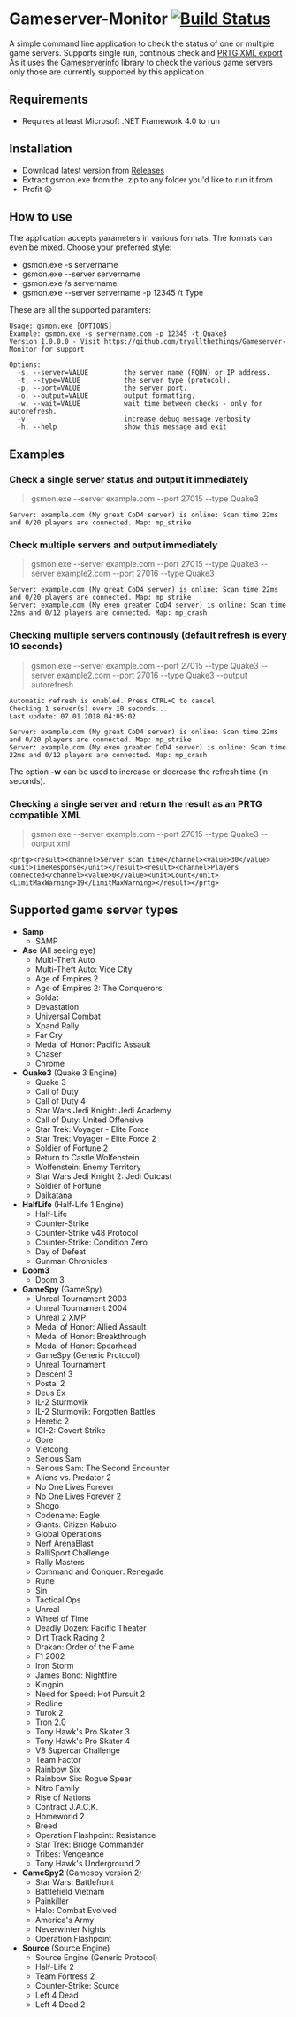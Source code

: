# Gameserver-Monitor [![Build Status](https://travis-ci.org/tryallthethings/Gameserver-Monitor.svg?branch=master)](https://travis-ci.org/tryallthethings/Gameserver-Monitor)
A simple command line application to check the status of one or multiple game servers. Supports single run, continous check and [PRTG XML export](https://www.paessler.com/prtg)
As it uses the [Gameserverinfo](https://github.com/tryallthethings/gameserverinfo) library to check the various game servers only those are currently supported by this application.

## Requirements
- Requires at least Microsoft .NET Framework 4.0 to run
## Installation
- Download latest version from [Releases](https://github.com/tryallthethings/Gameserver-Monitor/releases)
- Extract gsmon.exe from the .zip to any folder you'd like to run it from
- Profit :smiley:
## How to use
The application accepts parameters in various formats. The formats can even be mixed. Choose your preferred style:

- gsmon.exe -s servername
- gsmon.exe --server servername
- gsmon.exe /s servername
- gsmon.exe --server servername -p 12345 /t Type

These are all the supported paramters:
```
Usage: gsmon.exe [OPTIONS]
Example: gsmon.exe -s servername.com -p 12345 -t Quake3
Version 1.0.0.0 - Visit https://github.com/tryallthethings/Gameserver-Monitor for support

Options:
  -s, --server=VALUE         the server name (FQDN) or IP address.
  -t, --type=VALUE           the server type (protocol).
  -p, --port=VALUE           the server port.
  -o, --output=VALUE         output formatting.
  -w, --wait=VALUE           wait time between checks - only for autorefresh.
  -v                         increase debug message verbosity
  -h, --help                 show this message and exit
```

## Examples

### Check a single server status and output it immediately
> gsmon.exe --server example.com --port 27015 --type Quake3
```
Server: example.com (My great CoD4 server) is online: Scan time 22ms and 0/20 players are connected. Map: mp_strike
```
### Check multiple servers and output immediately
> gsmon.exe --server example.com --port 27015 --type Quake3 --server example2.com --port 27016 --type Quake3
```
Server: example.com (My great CoD4 server) is online: Scan time 22ms and 0/20 players are connected. Map: mp_strike
Server: example.com (My even greater CoD4 server) is online: Scan time 22ms and 0/12 players are connected. Map: mp_crash
```
### Checking multiple servers continously (default refresh is every 10 seconds)
> gsmon.exe --server example.com --port 27015 --type Quake3 --server example2.com --port 27016 --type Quake3 --output autorefresh
```
Automatic refresh is enabled. Press CTRL+C to cancel
Checking 1 server(s) every 10 seconds...
Last update: 07.01.2018 04:05:02

Server: example.com (My great CoD4 server) is online: Scan time 22ms and 0/20 players are connected. Map: mp_strike
Server: example.com (My even greater CoD4 server) is online: Scan time 22ms and 0/12 players are connected. Map: mp_crash
```
The option **-w** can be used to increase or decrease the refresh time (in seconds).
### Checking a single server and return the result as an PRTG compatible XML
> gsmon.exe --server example.com --port 27015 --type Quake3 --output xml
```
<prtg><result><channel>Server scan time</channel><value>30</value><unit>TimeResponse</unit></result><result><channel>Players connected</channel><value>0</value><unit>Count</unit><LimitMaxWarning>19</LimitMaxWarning></result></prtg>
```



## Supported game server types
- **Samp**
  - SAMP
- **Ase** (All seeing eye)
  - Multi-Theft Auto
  - Multi-Theft Auto: Vice City
  - Age of Empires 2
  - Age of Empires 2: The Conquerors
  - Soldat
  - Devastation
  - Universal Combat
  - Xpand Rally
  - Far Cry
  - Medal of Honor: Pacific Assault
  - Chaser
  - Chrome
- **Quake3** (Quake 3 Engine)
  - Quake 3
  - Call of Duty
  - Call of Duty 4
  - Star Wars Jedi Knight: Jedi Academy
  - Call of Duty: United Offensive
  - Star Trek: Voyager - Elite Force
  - Star Trek: Voyager - Elite Force 2
  - Soldier of Fortune 2
  - Return to Castle Wolfenstein
  - Wolfenstein: Enemy Territory
  - Star Wars Jedi Knight 2: Jedi Outcast
  - Soldier of Fortune
  - Daikatana
- **HalfLife** (Half-Life 1 Engine)
  - Half-Life
  - Counter-Strike
  - Counter-Strike v48 Protocol
  - Counter-Strike: Condition Zero
  - Day of Defeat
  - Gunman Chronicles
- **Doom3**
  - Doom 3
- **GameSpy** (GameSpy)
  - Unreal Tournament 2003
  - Unreal Tournament 2004
  - Unreal 2 XMP
  - Medal of Honor: Allied Assault
  - Medal of Honor: Breakthrough
  - Medal of Honor: Spearhead
  - GameSpy (Generic Protocol)
  - Unreal Tournament
  - Descent 3
  - Postal 2
  - Deus Ex
  - IL-2 Sturmovik
  - IL-2 Sturmovik: Forgotten Battles
  - Heretic 2
  - IGI-2: Covert Strike
  - Gore
  - Vietcong
  - Serious Sam
  - Serious Sam: The Second Encounter
  - Aliens vs. Predator 2
  - No One Lives Forever
  - No One Lives Forever 2
  - Shogo
  - Codename: Eagle
  - Giants: Citizen Kabuto
  - Global Operations
  - Nerf ArenaBlast
  - RalliSport Challenge
  - Rally Masters
  - Command and Conquer: Renegade
  - Rune
  - Sin
  - Tactical Ops
  - Unreal
  - Wheel of Time
  - Deadly Dozen: Pacific Theater
  - Dirt Track Racing 2
  - Drakan: Order of the Flame
  - F1 2002
  - Iron Storm
  - James Bond: Nightfire
  - Kingpin
  - Need for Speed: Hot Pursuit 2
  - Redline
  - Turok 2
  - Tron 2.0
  - Tony Hawk's Pro Skater 3
  - Tony Hawk's Pro Skater 4
  - V8 Supercar Challenge
  - Team Factor
  - Rainbow Six
  - Rainbow Six: Rogue Spear
  - Nitro Family
  - Rise of Nations
  - Contract J.A.C.K.
  - Homeworld 2
  - Breed
  - Operation Flashpoint: Resistance
  - Star Trek: Bridge Commander
  - Tribes: Vengeance
  - Tony Hawk's Underground 2
- **GameSpy2** (Gamespy version 2)
  - Star Wars: Battlefront
  - Battlefield Vietnam
  - Painkiller
  - Halo: Combat Evolved
  - America's Army
  - Neverwinter Nights
  - Operation Flashpoint
- **Source** (Source Engine)
  - Source Engine (Generic Protocol)
  - Half-Life 2
  - Team Fortress 2
  - Counter-Strike: Source
  - Left 4 Dead
  - Left 4 Dead 2
